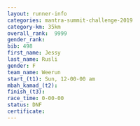 ```yaml
---
layout: runner-info 
categories: mantra-summit-challenge-2019 
category-km: 35km 
overall_rank:  9999
gender_rank: 
bib: 498
first_name: Jessy
last_name: Rusli
gender: F
team_name: Weerun
start_(t1): Sun, 12-00-00 am
mbah_kamad_(t2): 
finish_(t3): 
race_time: 0-00-00
status: DNF
certificate: 
---
```

